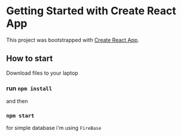 # Getting Started with Create React App

This project was bootstrapped with [Create React App](https://github.com/facebook/create-react-app).

## How to start

Download files to your laptop

### run `npm install`

and then

### `npm start`

for simple database i'm using `FireBase`
